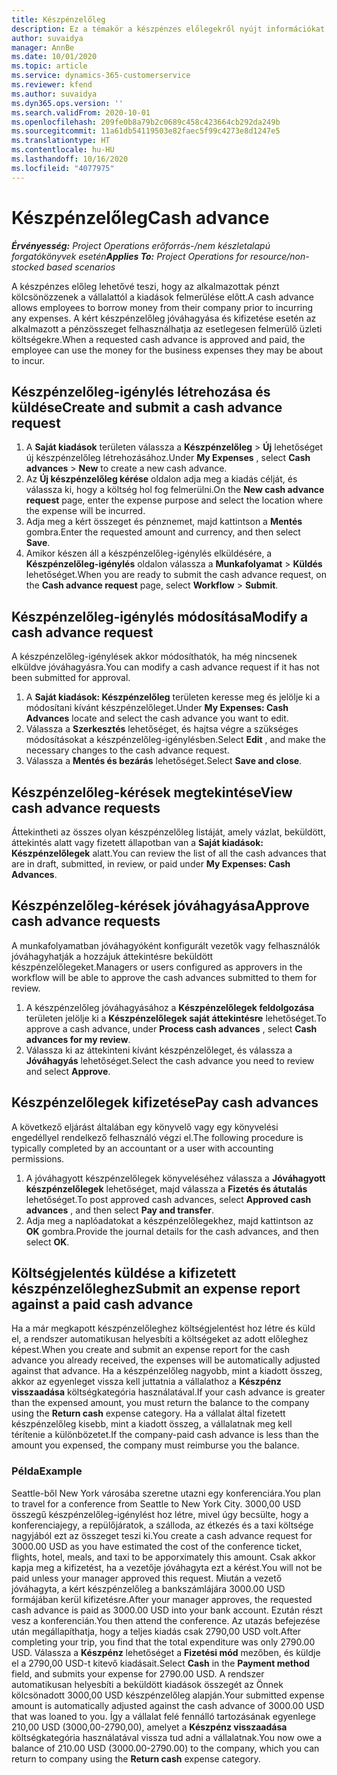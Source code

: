 ```yaml
---
title: Készpénzelőleg
description: Ez a témakör a készpénzes előlegekről nyújt információkat.
author: suvaidya
manager: AnnBe
ms.date: 10/01/2020
ms.topic: article
ms.service: dynamics-365-customerservice
ms.reviewer: kfend
ms.author: suvaidya
ms.dyn365.ops.version: ''
ms.search.validFrom: 2020-10-01
ms.openlocfilehash: 209fe0b8a79b2c0689c458c423664cb292da249b
ms.sourcegitcommit: 11a61db54119503e82faec5f99c4273e8d1247e5
ms.translationtype: HT
ms.contentlocale: hu-HU
ms.lasthandoff: 10/16/2020
ms.locfileid: "4077975"
---
```

# <a name="cash-advance"></a><span data-ttu-id="50264-103">Készpénzelőleg</span><span class="sxs-lookup"><span data-stu-id="50264-103">Cash advance</span></span>

<span data-ttu-id="50264-104">_**Érvényesség:** Project Operations erőforrás-/nem készletalapú forgatókönyvek esetén_</span><span class="sxs-lookup"><span data-stu-id="50264-104">_**Applies To:** Project Operations for resource/non-stocked based scenarios_</span></span>

<span data-ttu-id="50264-105">A készpénzes előleg lehetővé teszi, hogy az alkalmazottak pénzt kölcsönözzenek a vállalattól a kiadások felmerülése előtt.</span><span class="sxs-lookup"><span data-stu-id="50264-105">A cash advance allows employees to borrow money from their company prior to incurring any expenses.</span></span> <span data-ttu-id="50264-106">A kért készpénzelőleg jóváhagyása és kifizetése esetén az alkalmazott a pénzösszeget felhasználhatja az esetlegesen felmerülő üzleti költségekre.</span><span class="sxs-lookup"><span data-stu-id="50264-106">When a requested cash advance is approved and paid, the employee can use the money for the business expenses they may be about to incur.</span></span> 

## <a name="create-and-submit-a-cash-advance-request"></a><span data-ttu-id="50264-107">Készpénzelőleg-igénylés létrehozása és küldése</span><span class="sxs-lookup"><span data-stu-id="50264-107">Create and submit a cash advance request</span></span>

1. <span data-ttu-id="50264-108">A **Saját kiadások** területen válassza a **Készpénzelőleg** > **Új** lehetőséget új készpénzelőleg létrehozásához.</span><span class="sxs-lookup"><span data-stu-id="50264-108">Under **My Expenses** , select **Cash advances** > **New** to create a new cash advance.</span></span> 
2. <span data-ttu-id="50264-109">Az **Új készpénzelőleg kérése** oldalon adja meg a kiadás célját, és válassza ki, hogy a költség hol fog felmerülni.</span><span class="sxs-lookup"><span data-stu-id="50264-109">On the **New cash advance request** page, enter the expense purpose and select the location where the expense will be incurred.</span></span>
3. <span data-ttu-id="50264-110">Adja meg a kért összeget és pénznemet, majd kattintson a **Mentés** gombra.</span><span class="sxs-lookup"><span data-stu-id="50264-110">Enter the requested amount and currency, and then select **Save**.</span></span> 
4. <span data-ttu-id="50264-111">Amikor készen áll a készpénzelőleg-igénylés elküldésére, a **Készpénzelőleg-igénylés** oldalon válassza a **Munkafolyamat** > **Küldés** lehetőséget.</span><span class="sxs-lookup"><span data-stu-id="50264-111">When you are ready to submit the cash advance request, on the **Cash advance request** page, select **Workflow** > **Submit**.</span></span>

## <a name="modify-a-cash-advance-request"></a><span data-ttu-id="50264-112">Készpénzelőleg-igénylés módosítása</span><span class="sxs-lookup"><span data-stu-id="50264-112">Modify a cash advance request</span></span>

<span data-ttu-id="50264-113">A készpénzelőleg-igénylések akkor módosíthatók, ha még nincsenek elküldve jóváhagyásra.</span><span class="sxs-lookup"><span data-stu-id="50264-113">You can modify a cash advance request if it has not been submitted for approval.</span></span>

1. <span data-ttu-id="50264-114">A **Saját kiadások: Készpénzelőleg** területen keresse meg és jelölje ki a módosítani kívánt készpénzelőleget.</span><span class="sxs-lookup"><span data-stu-id="50264-114">Under **My Expenses: Cash Advances** locate and select the cash advance you want to edit.</span></span>
2. <span data-ttu-id="50264-115">Válassza a **Szerkesztés** lehetőséget, és hajtsa végre a szükséges módosításokat a készpénzelőleg-igénylésben.</span><span class="sxs-lookup"><span data-stu-id="50264-115">Select **Edit** , and make the necessary changes to the cash advance request.</span></span> 
3. <span data-ttu-id="50264-116">Válassza a **Mentés és bezárás** lehetőséget.</span><span class="sxs-lookup"><span data-stu-id="50264-116">Select **Save and close**.</span></span>


## <a name="view-cash-advance-requests"></a><span data-ttu-id="50264-117">Készpénzelőleg-kérések megtekintése</span><span class="sxs-lookup"><span data-stu-id="50264-117">View cash advance requests</span></span>
<span data-ttu-id="50264-118">Áttekintheti az összes olyan készpénzelőleg listáját, amely vázlat, beküldött, áttekintés alatt vagy fizetett állapotban van a **Saját kiadások: Készpénzelőlegek** alatt.</span><span class="sxs-lookup"><span data-stu-id="50264-118">You can review the list of all the cash advances that are in draft, submitted, in review, or paid under **My Expenses: Cash Advances**.</span></span> 

## <a name="approve-cash-advance-requests"></a><span data-ttu-id="50264-119">Készpénzelőleg-kérések jóváhagyása</span><span class="sxs-lookup"><span data-stu-id="50264-119">Approve cash advance requests</span></span>

<span data-ttu-id="50264-120">A munkafolyamatban jóváhagyóként konfigurált vezetők vagy felhasználók jóváhagyhatják a hozzájuk áttekintésre beküldött készpénzelőlegeket.</span><span class="sxs-lookup"><span data-stu-id="50264-120">Managers or users configured as approvers in the workflow will be able to approve the cash advances submitted to them for review.</span></span> 

1. <span data-ttu-id="50264-121">A készpénzelőleg jóváhagyásához a **Készpénzelőlegek feldolgozása** területen jelölje ki a **Készpénzelőlegek saját áttekintésre** lehetőséget.</span><span class="sxs-lookup"><span data-stu-id="50264-121">To approve a cash advance, under **Process cash advances** , select **Cash advances for my review**.</span></span>
2. <span data-ttu-id="50264-122">Válassza ki az áttekinteni kívánt készpénzelőleget, és válassza a **Jóváhagyás** lehetőséget.</span><span class="sxs-lookup"><span data-stu-id="50264-122">Select the cash advance you need to review and select **Approve**.</span></span>  

## <a name="pay-cash-advances"></a><span data-ttu-id="50264-123">Készpénzelőlegek kifizetése</span><span class="sxs-lookup"><span data-stu-id="50264-123">Pay cash advances</span></span> 
<span data-ttu-id="50264-124">A következő eljárást általában egy könyvelő vagy egy könyvelési engedéllyel rendelkező felhasználó végzi el.</span><span class="sxs-lookup"><span data-stu-id="50264-124">The following procedure is typically completed by an accountant or a user with accounting permissions.</span></span>

1. <span data-ttu-id="50264-125">A jóváhagyott készpénzelőlegek könyveléséhez válassza a **Jóváhagyott készpénzelőlegek** lehetőséget, majd válassza a **Fizetés és átutalás** lehetőséget.</span><span class="sxs-lookup"><span data-stu-id="50264-125">To post approved cash advances, select **Approved cash advances** , and then select **Pay and transfer**.</span></span>  
2. <span data-ttu-id="50264-126">Adja meg a naplóadatokat a készpénzelőlegekhez, majd kattintson az **OK** gombra.</span><span class="sxs-lookup"><span data-stu-id="50264-126">Provide the journal details for the cash advances, and then select **OK**.</span></span> 

## <a name="submit-an-expense-report-against-a-paid-cash-advance"></a><span data-ttu-id="50264-127">Költségjelentés küldése a kifizetett készpénzelőleghez</span><span class="sxs-lookup"><span data-stu-id="50264-127">Submit an expense report against a paid cash advance</span></span> 

<span data-ttu-id="50264-128">Ha a már megkapott készpénzelőleghez költségjelentést hoz létre és küld el, a rendszer automatikusan helyesbíti a költségeket az adott előleghez képest.</span><span class="sxs-lookup"><span data-stu-id="50264-128">When you create and submit an expense report for the cash advance you already received, the expenses will be automatically adjusted against that advance.</span></span> <span data-ttu-id="50264-129">Ha a készpénzelőleg nagyobb, mint a kiadott összeg, akkor az egyenleget vissza kell juttatnia a vállalathoz a **Készpénz visszaadása** költségkategória használatával.</span><span class="sxs-lookup"><span data-stu-id="50264-129">If your cash advance is greater than the expensed amount, you must return the balance to the company using the **Return cash** expense category.</span></span> <span data-ttu-id="50264-130">Ha a vállalat által fizetett készpénzelőleg kisebb, mint a kiadott összeg, a vállalatnak meg kell térítenie a különbözetet.</span><span class="sxs-lookup"><span data-stu-id="50264-130">If the company-paid cash advance is less than the amount you expensed, the company must reimburse you the balance.</span></span> 

### <a name="example"></a><span data-ttu-id="50264-131">Példa</span><span class="sxs-lookup"><span data-stu-id="50264-131">Example</span></span>
<span data-ttu-id="50264-132">Seattle-ből New York városába szeretne utazni egy konferenciára.</span><span class="sxs-lookup"><span data-stu-id="50264-132">You plan to travel for a conference from Seattle to New York City.</span></span> <span data-ttu-id="50264-133">3000,00 USD összegű készpénzelőleg-igénylést hoz létre, mivel úgy becsülte, hogy a konferenciajegy, a repülőjáratok, a szálloda, az étkezés és a taxi költsége nagyjából ezt az összeget teszi ki.</span><span class="sxs-lookup"><span data-stu-id="50264-133">You create a cash advance request for 3000.00 USD as you have estimated the cost of the conference ticket, flights, hotel, meals, and taxi to be apporximately this amount.</span></span> <span data-ttu-id="50264-134">Csak akkor kapja meg a kifizetést, ha a vezetője jóváhagyta ezt a kérést.</span><span class="sxs-lookup"><span data-stu-id="50264-134">You will not be paid unless your manager approved this request.</span></span> <span data-ttu-id="50264-135">Miután a vezető jóváhagyta, a kért készpénzelőleg a bankszámlájára 3000.00 USD formájában kerül kifizetésre.</span><span class="sxs-lookup"><span data-stu-id="50264-135">After your manager approves, the requested cash advance is paid as 3000.00 USD into your bank account.</span></span> <span data-ttu-id="50264-136">Ezután részt vesz a konferencián.</span><span class="sxs-lookup"><span data-stu-id="50264-136">You then attend the conference.</span></span> <span data-ttu-id="50264-137">Az utazás befejezése után megállapíthatja, hogy a teljes kiadás csak 2790,00 USD volt.</span><span class="sxs-lookup"><span data-stu-id="50264-137">After completing your trip, you find that the total expenditure was only 2790.00 USD.</span></span> <span data-ttu-id="50264-138">Válassza a **Készpénz** lehetőséget a **Fizetési mód** mezőben, és küldje el a 2790,00 USD-t kitevő kiadásait.</span><span class="sxs-lookup"><span data-stu-id="50264-138">Select **Cash** in the **Payment method** field, and submits your expense for 2790.00 USD.</span></span> <span data-ttu-id="50264-139">A rendszer automatikusan helyesbíti a beküldött kiadások összegét az Önnek kölcsönadott 3000,00 USD készpénzelőleg alapján.</span><span class="sxs-lookup"><span data-stu-id="50264-139">Your submitted expense amount is automatically adjusted against the cash advance of 3000.00 USD that was loaned to you.</span></span> <span data-ttu-id="50264-140">Így a vállalat felé fennálló tartozásának egyenlege 210,00 USD (3000,00-2790,00), amelyet a **Készpénz visszaadása** költségkategória használatával vissza tud adni a vállalatnak.</span><span class="sxs-lookup"><span data-stu-id="50264-140">You now owe a balance of 210.00 USD (3000.00-2790.00) to the company, which you can return to company using the **Return cash** expense category.</span></span> 
